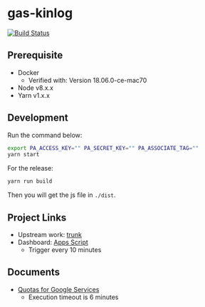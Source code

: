 # gas-kinlog

[![Build Status](https://travis-ci.org/announce/gas-kinlog.svg?branch=master)](https://travis-ci.org/announce/gas-kinlog)

## Prerequisite

* Docker
  * Verified with: Version 18.06.0-ce-mac70
* Node v8.x.x
* Yarn v1.x.x

## Development

Run the command below:

```bash
export PA_ACCESS_KEY="" PA_SECRET_KEY="" PA_ASSOCIATE_TAG=""
yarn start
```

For the release:

```bash
yarn run build
```

Then you will get the js file in `./dist`.

## Project Links

* Upstream work: [trunk](https://github.com/announce/gas-kinlog/compare/master...ymkjp:master)
* Dashboard: [Apps Script](https://script.google.com/home)
  * Trigger every 10 minutes

## Documents

* [Quotas for Google Services](https://developers.google.com/apps-script/guides/services/quotas)
  * Execution timeout is 6 minutes
